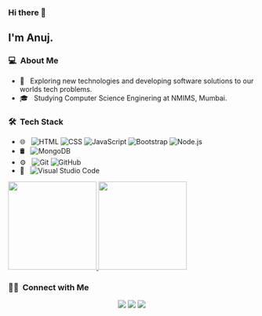### Hi there 👋

<h2>I'm Anuj.</h2>

<h3> 💻 &nbsp;About Me </h3>

- 🤔 &nbsp; Exploring new technologies and developing software solutions to our worlds tech problems.
- 🎓 &nbsp; Studying Computer Science Enginering at NMIMS, Mumbai.


<h3> 🛠 &nbsp;Tech Stack</h3>

- 🌐 &nbsp;
  ![HTML](https://img.shields.io/badge/-HTML-333333?style=flat&logo=HTML5)
  ![CSS](https://img.shields.io/badge/-CSS-333333?style=flat&logo=CSS3&logoColor=1572B6)
  ![JavaScript](https://img.shields.io/badge/-JavaScript-333333?style=flat&logo=javascript)
  ![Bootstrap](https://img.shields.io/badge/-Bootstrap-333333?style=flat&logo=bootstrap&logoColor=563D7C)
  ![Node.js](https://img.shields.io/badge/-Node.js-333333?style=flat&logo=node.js)
- 🛢 &nbsp;
  ![MongoDB](https://img.shields.io/badge/-MongoDB-333333?style=flat&logo=mongodb)
- ⚙️ &nbsp;
  ![Git](https://img.shields.io/badge/-Git-333333?style=flat&logo=git)
  ![GitHub](https://img.shields.io/badge/-GitHub-333333?style=flat&logo=github)
- 🔧 &nbsp;
  ![Visual Studio Code](https://img.shields.io/badge/-Visual%20Studio%20Code-333333?style=flat&logo=visual-studio-code&logoColor=007ACC)


<p>
<a href="https://github.com/AVS1508">
  <img height="180em" src="https://github-readme-stats.vercel.app/api?username=nuje98&show_icons=true&theme=radical" />
  <img height="180em" src="https://github-readme-stats-eight-theta.vercel.app/api/top-langs/?username=nuje98&theme=radical&layout=compact&exclude_lang=java+r" />
</a>
</p>


<h3> 🤝🏻 &nbsp;Connect with Me </h3>

<p align="center">
<a href="http://anujjhamb.herokuapp.com/"><img src="https://img.shields.io/badge/-Anuj Jhamb-3423A6?style=flat-square&logo=Google-Chrome&logoColor=white"/></a>
<a href="https://www.linkedin.com/in/anuj-jhamb/"><img src="https://img.shields.io/badge/-Anuj%20Jhamb-0077B5?style=flat-square&logo=Linkedin&logoColor=white"/></a>
<a href="mailto:anuj.jhamb23@gamil.com"><img src="https://img.shields.io/badge/-anuj.jhamb23@gamil.com-D14836?style=flat-square&logo=Gmail&logoColor=white"/></a>

